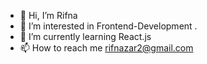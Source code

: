 - 👋 Hi, I’m Rifna
- 👀 I’m interested in Frontend-Development .
- 🌱 I’m currently learning React.js
- 📫 How to reach me rifnazar2@gmail.com

<!---
RifnaC/RifnaC is a ✨ special ✨ repository because its `README.md` (this file) appears on your GitHub profile.
You can click the Preview link to take a look at your changes.
--->
